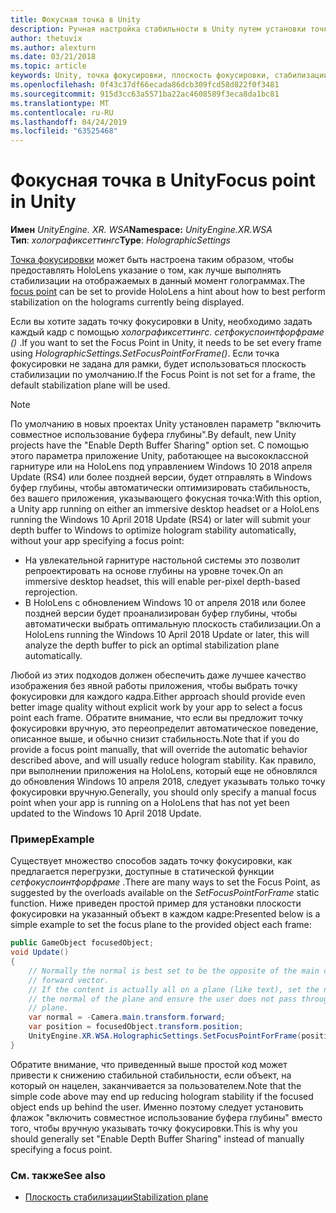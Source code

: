 ```yaml
---
title: Фокусная точка в Unity
description: Ручная настройка стабильности в Unity путем установки точки фокусировки
author: thetuvix
ms.author: alexturn
ms.date: 03/21/2018
ms.topic: article
keywords: Unity, точка фокусировки, плоскость фокусировки, стабилизации плоскость, стабилизации точка, репроект, ЛСР, буфер глубины
ms.openlocfilehash: 0f43c37df66ecada86dcb309fcd58d822f0f3481
ms.sourcegitcommit: 915d3cc63a5571ba22ac4608589f3eca8da1bc81
ms.translationtype: MT
ms.contentlocale: ru-RU
ms.lasthandoff: 04/24/2019
ms.locfileid: "63525468"
---
```

# <a name="focus-point-in-unity"></a><span data-ttu-id="65fa7-104">Фокусная точка в Unity</span><span class="sxs-lookup"><span data-stu-id="65fa7-104">Focus point in Unity</span></span>

<span data-ttu-id="65fa7-105">**Имен** *UnityEngine. XR. WSA*</span><span class="sxs-lookup"><span data-stu-id="65fa7-105">**Namespace:** *UnityEngine.XR.WSA*</span></span><br>
<span data-ttu-id="65fa7-106">**Тип**: *холографиксеттингс*</span><span class="sxs-lookup"><span data-stu-id="65fa7-106">**Type**: *HolographicSettings*</span></span>

<span data-ttu-id="65fa7-107">[Точка фокусировки](hologram-stability.md#stabilization-plane) может быть настроена таким образом, чтобы предоставлять HoloLens указание о том, как лучше выполнять стабилизации на отображаемых в данный момент голограммах.</span><span class="sxs-lookup"><span data-stu-id="65fa7-107">The [focus point](hologram-stability.md#stabilization-plane) can be set to provide HoloLens a hint about how to best perform stabilization on the holograms currently being displayed.</span></span>

<span data-ttu-id="65fa7-108">Если вы хотите задать точку фокусировки в Unity, необходимо задать каждый кадр с помощью *холографиксеттингс. сетфокуспоинтфорфраме ()* .</span><span class="sxs-lookup"><span data-stu-id="65fa7-108">If you want to set the Focus Point in Unity, it needs to be set every frame using *HolographicSettings.SetFocusPointForFrame()*.</span></span> <span data-ttu-id="65fa7-109">Если точка фокусировки не задана для рамки, будет использоваться плоскость стабилизации по умолчанию.</span><span class="sxs-lookup"><span data-stu-id="65fa7-109">If the Focus Point is not set for a frame, the default stabilization plane will be used.</span></span>

> [!NOTE]
> <span data-ttu-id="65fa7-110">По умолчанию в новых проектах Unity установлен параметр "включить совместное использование буфера глубины".</span><span class="sxs-lookup"><span data-stu-id="65fa7-110">By default, new Unity projects have the "Enable Depth Buffer Sharing" option set.</span></span>  <span data-ttu-id="65fa7-111">С помощью этого параметра приложение Unity, работающее на высококлассной гарнитуре или на HoloLens под управлением Windows 10 2018 апреля Update (RS4) или более поздней версии, будет отправлять в Windows буфер глубины, чтобы автоматически оптимизировать стабильность, без вашего приложения, указывающего фокусная точка:</span><span class="sxs-lookup"><span data-stu-id="65fa7-111">With this option, a Unity app running on either an immersive desktop headset or a HoloLens running the Windows 10 April 2018 Update (RS4) or later will submit your depth buffer to Windows to optimize hologram stability automatically, without your app specifying a focus point:</span></span>
> * <span data-ttu-id="65fa7-112">На увлекательной гарнитуре настольной системы это позволит репроектировать на основе глубины на уровне точек.</span><span class="sxs-lookup"><span data-stu-id="65fa7-112">On an immersive desktop headset, this will enable per-pixel depth-based reprojection.</span></span>
> * <span data-ttu-id="65fa7-113">В HoloLens с обновлением Windows 10 от апреля 2018 или более поздней версии будет проанализирован буфер глубины, чтобы автоматически выбрать оптимальную плоскость стабилизации.</span><span class="sxs-lookup"><span data-stu-id="65fa7-113">On a HoloLens running the Windows 10 April 2018 Update or later, this will analyze the depth buffer to pick an optimal stabilization plane automatically.</span></span>
>
> <span data-ttu-id="65fa7-114">Любой из этих подходов должен обеспечить даже лучшее качество изображения без явной работы приложения, чтобы выбрать точку фокусировки для каждого кадра.</span><span class="sxs-lookup"><span data-stu-id="65fa7-114">Either approach should provide even better image quality without explicit work by your app to select a focus point each frame.</span></span>  <span data-ttu-id="65fa7-115">Обратите внимание, что если вы предложит точку фокусировки вручную, это переопределит автоматическое поведение, описанное выше, и обычно снизит стабильность.</span><span class="sxs-lookup"><span data-stu-id="65fa7-115">Note that if you do provide a focus point manually, that will override the automatic behavior described above, and will usually reduce hologram stability.</span></span>  <span data-ttu-id="65fa7-116">Как правило, при выполнении приложения на HoloLens, который еще не обновлялся до обновления Windows 10 апреля 2018, следует указывать только точку фокусировки вручную.</span><span class="sxs-lookup"><span data-stu-id="65fa7-116">Generally, you should only specify a manual focus point when your app is running on a HoloLens that has not yet been updated to the Windows 10 April 2018 Update.</span></span>

### <a name="example"></a><span data-ttu-id="65fa7-117">Пример</span><span class="sxs-lookup"><span data-stu-id="65fa7-117">Example</span></span>

<span data-ttu-id="65fa7-118">Существует множество способов задать точку фокусировки, как предлагается перегрузки, доступные в статической функции *сетфокуспоинтфорфраме* .</span><span class="sxs-lookup"><span data-stu-id="65fa7-118">There are many ways to set the Focus Point, as suggested by the overloads available on the *SetFocusPointForFrame* static function.</span></span> <span data-ttu-id="65fa7-119">Ниже приведен простой пример для установки плоскости фокусировки на указанный объект в каждом кадре:</span><span class="sxs-lookup"><span data-stu-id="65fa7-119">Presented below is a simple example to set the focus plane to the provided object each frame:</span></span>

```cs
public GameObject focusedObject;
void Update()
{
    // Normally the normal is best set to be the opposite of the main camera's 
    // forward vector.
    // If the content is actually all on a plane (like text), set the normal to 
    // the normal of the plane and ensure the user does not pass through the 
    // plane.
    var normal = -Camera.main.transform.forward;     
    var position = focusedObject.transform.position;
    UnityEngine.XR.WSA.HolographicSettings.SetFocusPointForFrame(position, normal);
}
```

<span data-ttu-id="65fa7-120">Обратите внимание, что приведенный выше простой код может привести к снижению стабильной стабильности, если объект, на который он нацелен, заканчивается за пользователем.</span><span class="sxs-lookup"><span data-stu-id="65fa7-120">Note that the simple code above may end up reducing hologram stability if the focused object ends up behind the user.</span></span>  <span data-ttu-id="65fa7-121">Именно поэтому следует установить флажок "включить совместное использование буфера глубины" вместо того, чтобы вручную указывать точку фокусировки.</span><span class="sxs-lookup"><span data-stu-id="65fa7-121">This is why you should generally set "Enable Depth Buffer Sharing" instead of manually specifying a focus point.</span></span>

### <a name="see-also"></a><span data-ttu-id="65fa7-122">См. также</span><span class="sxs-lookup"><span data-stu-id="65fa7-122">See also</span></span>
* [<span data-ttu-id="65fa7-123">Плоскость стабилизации</span><span class="sxs-lookup"><span data-stu-id="65fa7-123">Stabilization plane</span></span>](hologram-stability.md#stabilization-plane)
